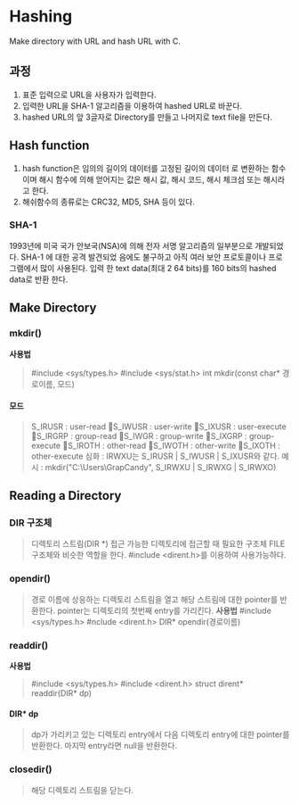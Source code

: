 Hashing
=======
Make directory with URL and hash URL with C.


## 과정
1. 표준 입력으로 URL을 사용자가 입력한다.
2. 입력한 URL을 SHA-1 알고리즘을 이용하여 hashed URL로 바꾼다.
3. hashed URL의 앞 3글자로 Directory를 만들고 나머지로 text file을 만든다.



## Hash function
1. hash function은 임의의 길이의 데이터를 고정된 길이의 데이터
로 변환하는 함수이며 해시 함수에 의해 얻어지는 값은 해시 값, 해시 코드,
해시 체크섬 또는 해시라고 한다.
2. 해쉬함수의 종류로는 CRC32, MD5, SHA 등이 있다.
### SHA-1
1993년에 미국 국가 안보국(NSA)에 의해 전자 서명 알고리즘의 일부분으로 개발되었다. SHA-1 에 대한 공격 발견되었
음에도 불구하고 아직 여러 보안 프로토콜이나 프로그램에서 많이 사용된다. 입력 한 text data(최대 2 64 bits)를 
160 bits의 hashed data로 반환
한다.



## Make Directory
### mkdir()
**사용법**
> #include <sys/types.h>
> #include <sys/stat.h>
> int mkdir(const char* 경로이름, 모드)
#### 모드
>  S_IRUSR : user-read
>S_IWUSR : user-write
>S_IXUSR : user-execute
>S_IRGRP : group-read
>S_IWGR : group-write
>S_IXGRP : group-execute
>S_IROTH : other-read
>S_IWOTH : other-write
>S_IXOTH : other-execute
> 심화 : IRWXU는 S_IRUSR | S_IWUSR | S_IXUSR와 같다.
> 예시 : mkdir("C:\Users\GrapCandy", S_IRWXU | S_IRWXG | S_IRWXO)



## Reading a Directory
### DIR 구조체
> 디렉토리 스트림(DIR *)
> 접근 가능한 디렉토리에 접근할 때 필요한 구조체
> FILE 구조체와 비슷한 역할을 한다.
> #include <dirent.h>를 이용하여 사용가능하다.
### opendir()
> 경로 이름에 상응하는 디렉토리 스트림을 열고 해당 스트림에 대한 pointer를 반환한다.
> pointer는 디렉토리의 첫번째 entry를 가리킨다.
**사용법**
> #include <sys/types.h>
> #nclude <dirent.h>
> DIR* opendir(경로이름)
### readdir()
**사용법**
>#include <sys/types.h>
>#include <dirent.h>
>struct dirent* readdir(DIR* dp)
#### DIR* dp
> dp가 가리키고 있는 디렉토리 entry에서 다음 디렉토리 entry에 대한 pointer를 반환한다.
> 마지막 entry라면 null을 반환한다.
### closedir()
> 해당 디렉토리 스트림을 닫는다.
